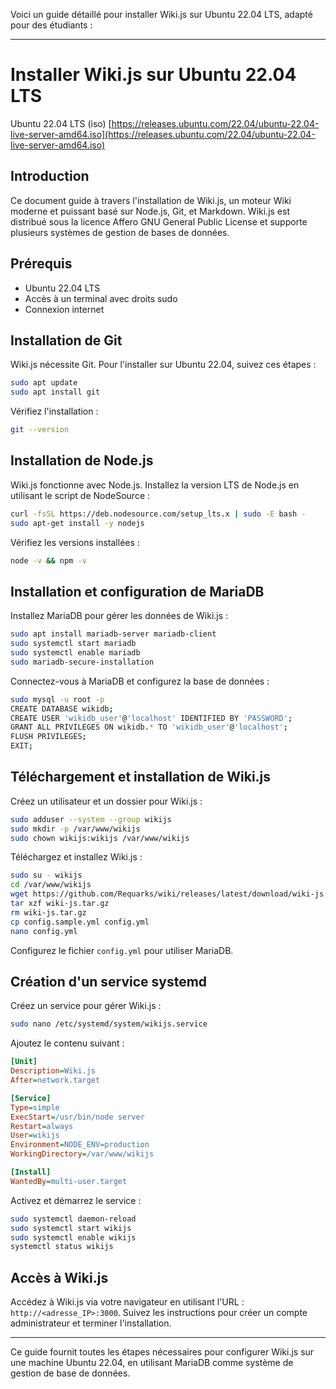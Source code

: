 Voici un guide détaillé pour installer Wiki.js sur Ubuntu 22.04 LTS, adapté pour des étudiants :

---

# Installer Wiki.js sur Ubuntu 22.04 LTS

Ubuntu 22.04 LTS (iso)
[https://releases.ubuntu.com/22.04/ubuntu-22.04-live-server-amd64.iso](https://releases.ubuntu.com/22.04/ubuntu-22.04-live-server-amd64.iso)

## Introduction

Ce document guide à travers l'installation de Wiki.js, un moteur Wiki moderne et puissant basé sur Node.js, Git, et Markdown. Wiki.js est distribué sous la licence Affero GNU General Public License et supporte plusieurs systèmes de gestion de bases de données.

## Prérequis

- Ubuntu 22.04 LTS
- Accès à un terminal avec droits sudo
- Connexion internet

## Installation de Git

Wiki.js nécessite Git. Pour l'installer sur Ubuntu 22.04, suivez ces étapes :

```bash
sudo apt update
sudo apt install git
```

Vérifiez l'installation :

```bash
git --version
```

## Installation de Node.js

Wiki.js fonctionne avec Node.js. Installez la version LTS de Node.js en utilisant le script de NodeSource :

```bash
curl -fsSL https://deb.nodesource.com/setup_lts.x | sudo -E bash -
sudo apt-get install -y nodejs
```

Vérifiez les versions installées :

```bash
node -v && npm -v
```

## Installation et configuration de MariaDB

Installez MariaDB pour gérer les données de Wiki.js :

```bash
sudo apt install mariadb-server mariadb-client
sudo systemctl start mariadb
sudo systemctl enable mariadb
sudo mariadb-secure-installation
```

Connectez-vous à MariaDB et configurez la base de données :

```bash
sudo mysql -u root -p
CREATE DATABASE wikidb;
CREATE USER 'wikidb_user'@'localhost' IDENTIFIED BY 'PASSWORD';
GRANT ALL PRIVILEGES ON wikidb.* TO 'wikidb_user'@'localhost';
FLUSH PRIVILEGES;
EXIT;
```

## Téléchargement et installation de Wiki.js

Créez un utilisateur et un dossier pour Wiki.js :

```bash
sudo adduser --system --group wikijs
sudo mkdir -p /var/www/wikijs
sudo chown wikijs:wikijs /var/www/wikijs
```

Téléchargez et installez Wiki.js :

```bash
sudo su - wikijs
cd /var/www/wikijs
wget https://github.com/Requarks/wiki/releases/latest/download/wiki-js.tar.gz
tar xzf wiki-js.tar.gz
rm wiki-js.tar.gz
cp config.sample.yml config.yml
nano config.yml
```

Configurez le fichier `config.yml` pour utiliser MariaDB.

## Création d'un service systemd

Créez un service pour gérer Wiki.js :

```bash
sudo nano /etc/systemd/system/wikijs.service
```

Ajoutez le contenu suivant :

```ini
[Unit]
Description=Wiki.js
After=network.target

[Service]
Type=simple
ExecStart=/usr/bin/node server
Restart=always
User=wikijs
Environment=NODE_ENV=production
WorkingDirectory=/var/www/wikijs

[Install]
WantedBy=multi-user.target
```

Activez et démarrez le service :

```bash
sudo systemctl daemon-reload
sudo systemctl start wikijs
sudo systemctl enable wikijs
systemctl status wikijs
```

## Accès à Wiki.js

Accédez à Wiki.js via votre navigateur en utilisant l'URL : `http://<adresse_IP>:3000`. Suivez les instructions pour créer un compte administrateur et terminer l'installation.

---

Ce guide fournit toutes les étapes nécessaires pour configurer Wiki.js sur une machine Ubuntu 22.04, en utilisant MariaDB comme système de gestion de base de données.
